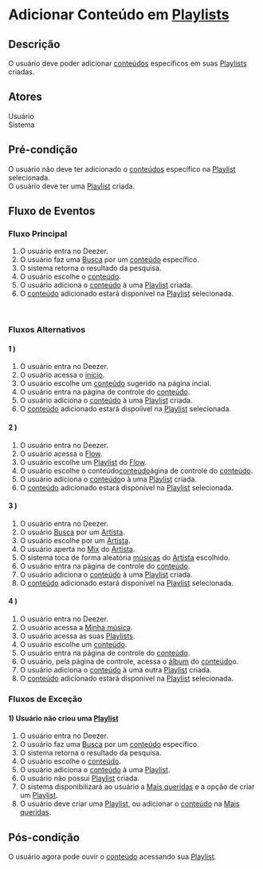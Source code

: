 # Adicionar Conteúdo em [Playlists](/modelagem/lexico#playlist)
<div class="line"></div>

##  Descrição

O usuário deve poder adicionar [conteúdos](/modelagem/lexico#conteudo) específicos em suas [Playlists](/modelagem/lexico#playlist) criadas.

##  Atores

Usuário
<br>
Sistema

##  Pré-condição

O usuário não deve ter adicionado o [conteúdos](/modelagem/lexico#conteudo) específico na [Playlist](/modelagem/lexico#playlist) selecionada.
<br>
O usuário deve ter uma [Playlist](/modelagem/lexico#playlist) criada.

##  Fluxo de Eventos

### Fluxo Principal
1. O usuário entra no Deezer.
2. O usuário faz uma [Busca](/modelagem/lexico#busca) por um [conteúdo](/modelagem/lexico#conteudo) específico.
3. O sistema retorna o resultado da pesquisa.
4. O usuário escolhe o [conteúdo](/modelagem/lexico#conteudo).
5. O usuário adiciona o [conteúdo](/modelagem/lexico#conteudo) à uma [Playlist](/modelagem/lexico#playlist) criada.
6. O [conteúdo](/modelagem/lexico#conteudo) adicionado estará disponível na [Playlist](/modelagem/lexico#playlist) selecionada.
<br>

### Fluxos Alternativos

#### 1 ) 

1. O usuário entra no Deezer.
2. O usuário acessa o [início](/modelagem/lexico#inicio).
3. O usuário escolhe um [conteúdo](/modelagem/lexico#conteudo) sugerido na página incial.
4. O usuário entra na página de controle do [conteúdo](/modelagem/lexico#conteudo).
5. O usuário adiciona o [conteúdo](/modelagem/lexico#conteudo) à uma [Playlist](/modelagem/lexico#playlist) criada.
6. O [conteúdo](/modelagem/lexico#conteudo) adicionado estará dispoíivel na [Playlist](/modelagem/lexico#playlist) selecionada.

#### 2 )

1. O usuário entra no Deezer.
2. O usuário acessa o [Flow](/modelagem/lexico#flow).
3. O usuário escolhe um [Playlist](/modelagem/lexico#playlist) do [Flow](/modelagem/lexico#flow).
4. O usuário escolhe o conteúdo[conteúdo](/modelagem/lexico#conteudo)ágina de controle do [conteúdo](/modelagem/lexico#conteudo).
5. O usuário adiciona o [conteúdo](/modelagem/lexico#conteudo)o à uma [Playlist](/modelagem/lexico#playlist) criada.
6. O [conteúdo](/modelagem/lexico#conteudo) adicionado estará disponível na [Playlist](/modelagem/lexico#playlist) selecionada.

#### 3 )

1. O usuário entra no Deezer.
2. O usuário [Busca](/modelagem/lexico#busca) por um [Artista](/modelagem/lexico#artista).
3. O usuário escolhe por um [Artista](/modelagem/lexico#artista).
4. O usuário aperta no [Mix](/modelagem/lexico#mix) do [Artista](/modelagem/lexico#artista).
5. O sistema toca de forma aleatória [músicas](/modelagem/lexico#conteudo) do [Artista](/modelagem/lexico#artista) escolhido.
6. O usuário entra na página de controle do [conteúdo](/modelagem/lexico#conteudo).
7. O usuário adiciona o [conteúdo](/modelagem/lexico#conteudo) à uma [Playlist](/modelagem/lexico#playlist) criada.
8. O [conteúdo](/modelagem/lexico#conteudo) adicionado estará disponível na [Playlist](/modelagem/lexico#playlist) selecionada.

#### 4 )

1. O usuário entra no Deezer.
2. O usuário acessa a [Minha música](/modelagem/lexico#minha-musica).
3. O usuário acessa as suas [Playlists](/modelagem/lexico#playlist).
4. O usuário escolhe um [conteúdo](/modelagem/lexico#conteudo).
5. O usuário entra na página de controle do [conteúdo](/modelagem/lexico#conteudo).
6. O usuário, pela página de controle, acessa o [álbum](/modelagem/lexico#album) do [conteúdo](/modelagem/lexico#conteudo)o.
7. O usuário adiciona o [conteúdo](/modelagem/lexico#conteudo) à uma outra [Playlist](/modelagem/lexico#playlist) criada.
8. O [conteúdo](/modelagem/lexico#conteudo) adicionado estará disponível na [Playlist](/modelagem/lexico#playlist) selecionada.

### Fluxos de Exceção

#### 1) Usuário não criou uma [Playlist](/modelagem/lexico#playlist)

1. O usuário entra no Deezer.
2. O usuário faz uma [Busca](/modelagem/lexico#busca) por um [conteúdo](/modelagem/lexico#conteudo) específico.
3. O sistema retorna o resultado da pesquisa.
4. O usuário escolhe o [conteúdo](/modelagem/lexico#conteudo).
5. O usuário adiciona o [conteúdo](/modelagem/lexico#conteudo) à uma [Playlist](/modelagem/lexico#playlist).
6. O usuário não possui [Playlist](/modelagem/lexico#playlist) criada.
7. O sistema disponibilizará ao usuário a [Mais queridas](/modelagem/lexico#mais-queridas) e a opção de criar um [Playlist](/modelagem/lexico#playlist).
8. O usuário deve criar uma [Playlist](/modelagem/lexico#playlist), ou adicionar o [conteúdo](/modelagem/lexico#conteudo) na [Mais queridas](/modelagem/lexico#mais-queridas).

## Pós-condição
O usuário agora pode ouvir o [conteúdo](/modelagem/lexico#conteudo) acessando sua [Playlist](/modelagem/lexico#playlist). 



